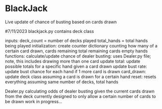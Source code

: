 # BlackJack
Live update of chance of busting based on cards drawn

#7/11/2023
blackjack.py contains deck class 

inputs:
	deck_count = number of decks played
	total_hands = total hands being played
initialization:
	create counter dictionary counting how many of a certain card drawn, cards remaining
	total remaining cards
	empty hands	
functions:
	calculate/update chance of dealer busting: uses Dealer.py file; note, this includes drawing more than one card
	update total: update possible totals for a specific hand given a card drawn
	update bust rate: update bust chance for each hand if 1 more card is drawn
	card_drawn: update deck class assuming a card is drawn for a certain hand
	reset: resets everything assuming same number of decks, total hands

Dealer.py
	calculating odds of dealer busting given the current cards drawn from the deck
	currently designed to only allow a certain number of cards to be drawn
	work in progress...